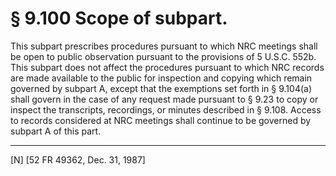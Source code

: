 # § 9.100   Scope of subpart.

This subpart prescribes procedures pursuant to which NRC meetings shall be open to public observation pursuant to the provisions of 5 U.S.C. 552b. This subpart does not affect the procedures pursuant to which NRC records are made available to the public for inspection and copying which remain governed by subpart A, except that the exemptions set forth in § 9.104(a) shall govern in the case of any request made pursuant to § 9.23 to copy or inspect the transcripts, recordings, or minutes described in § 9.108. Access to records considered at NRC meetings shall continue to be governed by subpart A of this part.



---

[N] [52 FR 49362, Dec. 31, 1987]




